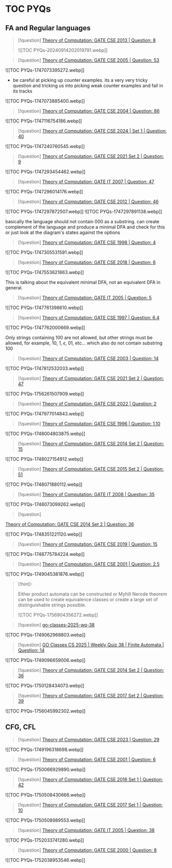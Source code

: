 # TOC PYQs

## FA and Regular languages

> [!question] 
> [Theory of Computation: GATE CSE 2013 | Question: 8](https://gateoverflow.in/1417/gate-cse-2013-question-8)
> 
> ![[TOC PYQs-20240914202019791.webp]]



> [!question] 
> [Theory of Computation: GATE CSE 2005 \| Question: 53](https://gateoverflow.in/1376/gate-cse-2005-question-53)

![[TOC PYQs-1747073395272.webp]]


- be careful at picking up counter examples. its a very very tricky question and tricking us into picking weak counter examples and fall in its tracks

![[TOC PYQs-1747073885400.webp]]



> [!question] 
> [Theory of Computation: GATE CSE 2004 \| Question: 86](https://gateoverflow.in/1080/gate-cse-2004-question-86)

![[TOC PYQs-1747116754186.webp]]



> [!question] 
> [Theory of Computation: GATE CSE 2024 \| Set 1 \| Question: 40](https://gateoverflow.in/422802/gate-cse-2024-set-1-question-40)

![[TOC PYQs-1747240760545.webp]]



> [!question] 
> [Theory of Computation: GATE CSE 2021 Set 2 \| Question: 9](https://gateoverflow.in/357531/gate-cse-2021-set-2-question-9)

![[TOC PYQs-1747293454462.webp]]



> [!question] 
> [Theory of Computation: GATE IT 2007 \| Question: 47](https://gateoverflow.in/3489/gate-it-2007-question-47)

![[TOC PYQs-1747296014176.webp]]



> [!question] 
> [Theory of Computation: GATE CSE 2012 \| Question: 46](https://gateoverflow.in/2159/gate-cse-2012-question-46)


![[TOC PYQs-1747297872507.webp]]
![[TOC PYQs-1747297891138.webp]]



basically the language should not contain 000 as a substring. can create complement of the language and produce a minimal DFA and check for this or just look at the diagram's states against the options




> [!question] 
> [Theory of Computation: GATE CSE 1998 \| Question: 4](https://gateoverflow.in/1695/gate-cse-1998-question-4)

![[TOC PYQs-1747305531591.webp]]



> [!question] 
> [Theory of Computation: GATE CSE 2018 \| Question: 6](https://gateoverflow.in/204080/gate-cse-2018-question-6)

![[TOC PYQs-1747553621863.webp]]


This is talking about the equivalent minimal DFA, not an equivalent DFA in general.



> [!question] 
> [Theory of Computation: GATE IT 2005 \| Question: 5](https://gateoverflow.in/3749/gate-it-2005-question-5)

![[TOC PYQs-1747761398610.webp]]




> [!question] 
> [Theory of Computation: GATE CSE 1997 \| Question: 6.4](https://gateoverflow.in/2260/gate-cse-1997-question-6-4)

![[TOC PYQs-1747762000669.webp]]


Only strings containing 100 are not allowed, but other strings must be allowed, for example, 10, 1, $\epsilon$, 01, etc... which also do not contain substring 100



> [!question] 
> [Theory of Computation: GATE CSE 2003 \| Question: 14](https://gateoverflow.in/905/gate-cse-2003-question-14)

![[TOC PYQs-1747812532033.webp]]



> [!question] 
> [Theory of Computation: GATE CSE 2021 Set 2 \| Question: 47](https://gateoverflow.in/357493/gate-cse-2021-set-2-question-47)

![[TOC PYQs-1756261507909.webp]]


> [!question] 
> [Theory of Computation: GATE CSE 2022 \| Question: 2](https://gateoverflow.in/371934/gate-cse-2022-question-2)


![[TOC PYQs-1747977014843.webp]]



> [!question] 
> [Theory of Computation: GATE CSE 1996 \| Question: 1.10](https://gateoverflow.in/2714/gate-cse-1996-question-1-10)

![[TOC PYQs-1748004803875.webp]]



> [!question] 
> [Theory of Computation: GATE CSE 2014 Set 2 \| Question: 15](https://gateoverflow.in/1971/gate-cse-2014-set-2-question-15)

![[TOC PYQs-1748027154912.webp]]



> [!question] 
> [Theory of Computation: GATE CSE 2015 Set 2 \| Question: 51](https://gateoverflow.in/8254/gate-cse-2015-set-2-question-51)

![[TOC PYQs-1748071880112.webp]]



> [!question] 
> [Theory of Computation: GATE IT 2008 \| Question: 35](https://gateoverflow.in/3345/gate-it-2008-question-35)

![[TOC PYQs-1748073099262.webp]]



> [!question] 
> 
[Theory of Computation: GATE CSE 2014 Set 2 \| Question: 36](https://gateoverflow.in/1995/gate-cse-2014-set-2-question-36)


![[TOC PYQs-1748351221120.webp]]



> [!question] 
> [Theory of Computation: GATE CSE 2019 \| Question: 15](https://gateoverflow.in/302833/gate-cse-2019-question-15)

![[TOC PYQs-1748775784224.webp]]


> [!question] 
> [Theory of Computation: GATE CSE 2001 \| Question: 2.5](https://gateoverflow.in/723/gate-cse-2001-question-2-5)

![[TOC PYQs-1749045381876.webp]]

> [!hint]-
>
> Either product automata can be constructed or Myhill Nerode theorem can be used to create equivalence classes or create a large set of distinguishable strings possible.
> 
> ![[TOC PYQs-1756904356272.webp]]



> [!question] 
> [go-classes-2025-wq-38](https://gateoverflow.in/407361/go-classes-cs-2025-weekly-quiz-38-finite-automata-question-10)

![[TOC PYQs-1749062968803.webp]]



> [!question] 
> [GO Classes CS 2025 | Weekly Quiz 38 | Finite Automata | Question: 14](https://gateoverflow.in/407353/go-classes-cs-2025-weekly-quiz-38-finite-automata-question-14)

![[TOC PYQs-1749096659006.webp]]


> [!question] 
> [Theory of Computation: GATE CSE 2014 Set 2 \| Question: 36](https://gateoverflow.in/1995/gate-cse-2014-set-2-question-36)

![[TOC PYQs-1750128434073.webp]]



> [!question] 
> [Theory of Computation: GATE CSE 2017 Set 2 \| Question: 39](https://gateoverflow.in/118384/gate-cse-2017-set-2-question-39)

![[TOC PYQs-1756045992302.webp]]

## CFG, CFL


> [!question] 
> [Theory of Computation: GATE CSE 2023 \| Question: 29](https://gateoverflow.in/399282/gate-cse-2023-question-29)

![[TOC PYQs-1749196318698.webp]]



> [!question] 
> [Theory of Computation: GATE CSE 2001 \| Question: 6](https://gateoverflow.in/747/gate-cse-2001-question-6)

![[TOC PYQs-1750066929890.webp]]



> [!question] 
> [Theory of Computation: GATE CSE 2016 Set 1 \| Question: 42](https://gateoverflow.in/39705/gate-cse-2016-set-1-question-42)

![[TOC PYQs-1750508430666.webp]]


> [!question] 
> [Theory of Computation: GATE CSE 2017 Set 1 \| Question: 10](https://gateoverflow.in/118290/gate-cse-2017-set-1-question-10)

![[TOC PYQs-1750508989553.webp]]



> [!question] 
> [Theory of Computation: GATE IT 2005 \| Question: 38](https://gateoverflow.in/3785/gate-it-2005-question-38)

![[TOC PYQs-1752033741280.webp]]


> [!question] 
> [Theory of Computation: GATE CSE 2000 \| Question: 8](https://gateoverflow.in/679/gate-cse-2000-question-8)

![[TOC PYQs-1752038953546.webp]]

